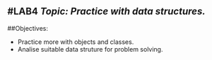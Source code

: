 
#LAB4 *Topic: Practice with data structures.*
---
##Objectives:
* Practice more with objects and classes.
* Analise suitable data struture for problem solving.